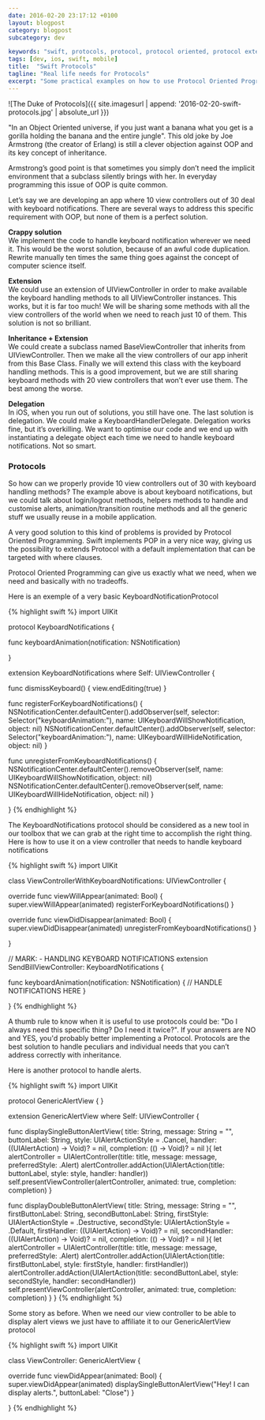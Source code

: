```yaml
---
date: 2016-02-20 23:17:12 +0100
layout: blogpost
category: blogpost
subcategory: dev

keywords: "swift, protocols, protocol, protocol oriented, protocol extension, default, implementation"
tags: [dev, ios, swift, mobile]
title:  "Swift Protocols"
tagline: "Real life needs for Protocols"
excerpt: "Some practical examples on how to use Protocol Oriented Programming architecture in a modern mobile app with Swift."
---
```


![The Duke of Protocols]({{ site.imagesurl | append: '2016-02-20-swift-protocols.jpg' | absolute_url }})

"In an Object Oriented universe, if you just want a banana what you get is a gorilla holding the banana and the entire jungle". This old joke by Joe Armstrong (the creator of Erlang) is still a clever objection against OOP and its key concept of inheritance.

Armstrong’s good point is that sometimes you simply don’t need the implicit environment that a subclass silently brings with her. In everyday programming this issue of OOP is quite common.

Let’s say we are developing an app where 10 view controllers out of 30 deal with keyboard notifications. There are several ways to address this specific requirement with OOP, but none of them is a perfect solution.

__Crappy solution__ <br>
We implement the code to handle keyboard notification wherever we need it. This would be the worst solution, because of an awful code duplication. Rewrite manually ten times the same thing goes against the concept of computer science itself.

__Extension__ <br>
We could use an extension of UIViewController in order to make available the keyboard handling methods to all UIViewController instances. This works, but it is far too much! We will be sharing some methods with all the view controllers of the world when we need to reach just 10 of them. This solution is not so brilliant.

__Inheritance + Extension__ <br>
We could create a subclass named BaseViewController that inherits from UIViewController. Then we make all the view controllers of our app inherit from this Base Class. Finally we will extend this class with the keyboard handling methods. This is a good improvement, but we are still sharing keyboard methods with 20 view controllers that won’t ever use them. The best among the worse.

__Delegation__ <br>
In iOS, when you run out of solutions, you still have one. The last solution is delegation. We could make a KeyboardHandlerDelegate. Delegation works fine, but it’s overkilling. We want to optimise our code and we end up with instantiating a delegate object each time we need to handle keyboard notifications. Not so smart.

<h3>Protocols</h3>
So how can we properly provide 10 view controllers out of 30 with keyboard handling methods? The example above is about keyboard notifications, but we could talk about login/logout methods, helpers methods to handle  and customise alerts, animation/transition routine methods and all the generic stuff we usually reuse in a mobile application.

A very good solution to this kind of problems is provided by Protocol Oriented Programming. Swift  implements POP in a very nice way, giving us the possibility to extends Protocol with a default implementation that can be targeted with where clauses.

Protocol Oriented Programming can give us exactly what we need, when we need and basically with no tradeoffs.


Here is an exemple of a very basic KeyboardNotificationProtocol

{% highlight swift %}
import UIKit

protocol KeyboardNotifications {

  func keyboardAnimation(notification: NSNotification)

}

extension KeyboardNotifications where Self: UIViewController {

  func dismissKeyboard() {
    view.endEditing(true)
  }

  func registerForKeyboardNotifications() {
    NSNotificationCenter.defaultCenter().addObserver(self, selector: Selector("keyboardAnimation:"), name: UIKeyboardWillShowNotification, object: nil)
    NSNotificationCenter.defaultCenter().addObserver(self, selector: Selector("keyboardAnimation:"), name: UIKeyboardWillHideNotification, object: nil)
  }

  func unregisterFromKeyboardNotifications() {
    NSNotificationCenter.defaultCenter().removeObserver(self, name: UIKeyboardWillShowNotification, object: nil)
    NSNotificationCenter.defaultCenter().removeObserver(self, name: UIKeyboardWillHideNotification, object: nil)
  }

}
{% endhighlight %}

The KeyboardNotifications protocol should be considered as a new tool in our toolbox that we can grab at the right time to accomplish the right thing. Here is how to use it on a view controller that needs to handle keyboard notifications

{% highlight swift %}
import UIKit

class ViewControllerWithKeyboardNotifications: UIViewController {

  override func viewWillAppear(animated: Bool) {
    super.viewWillAppear(animated)
    registerForKeyboardNotifications()
  }

  override func viewDidDisappear(animated: Bool) {
    super.viewDidDisappear(animated)
    unregisterFromKeyboardNotifications()
  }

}

// MARK: - HANDLING KEYBOARD NOTIFICATIONS
extension SendBillViewController: KeyboardNotifications {

  func keyboardAnimation(notification: NSNotification) {
	// HANDLE NOTIFICATIONS HERE
  }

}
{% endhighlight %}


A thumb rule to know when it is useful to use protocols could be: "Do I always need this specific thing? Do I need it twice?". If your answers are NO and YES, you'd probably  better implementing a Protocol. Protocols are the best solution to handle peculiars and individual needs that you can’t address correctly with inheritance.


Here is another protocol to handle alerts.

{% highlight swift %}
import UIKit

protocol GenericAlertView { }

extension GenericAlertView where Self: UIViewController {

  func displaySingleButtonAlertView(
    title: String,
    message: String = "",
    buttonLabel: String,
    style:  UIAlertActionStyle = .Cancel,
    handler: ((UIAlertAction) -> Void)? = nil,
    completion: (() -> Void)? = nil
    ){
      let alertController = UIAlertController(title: title, message: message, preferredStyle: .Alert)
      alertController.addAction(UIAlertAction(title: buttonLabel, style: style, handler: handler))
      self.presentViewController(alertController, animated: true, completion: completion)
  }

  func displayDoubleButtonAlertView(
    title: String,
    message: String = "",
    firstButtonLabel: String,
    secondButtonLabel: String,
    firstStyle:  UIAlertActionStyle = .Destructive,
    secondStyle:  UIAlertActionStyle = .Default,
    firstHandler: ((UIAlertAction) -> Void)? = nil,
    secondHandler: ((UIAlertAction) -> Void)? = nil,
    completion: (() -> Void)? = nil
    ){
      let alertController = UIAlertController(title: title, message: message, preferredStyle: .Alert)
      alertController.addAction(UIAlertAction(title: firstButtonLabel, style: firstStyle, handler: firstHandler))
      alertController.addAction(UIAlertAction(title: secondButtonLabel, style: secondStyle, handler: secondHandler))
      self.presentViewController(alertController, animated: true, completion: completion)
  }
}
{% endhighlight %}

Some story as before. When we need our view controller to be able to display alert views we just have to affiliate it to our GenericAlertView protocol

{% highlight swift %}
import UIKit

class ViewController: GenericAlertView {

  override func viewDidAppear(animated: Bool) {
    super.viewDidAppear(animated)
    displaySingleButtonAlertView("Hey! I can display alerts.", buttonLabel: "Close")
  }

}
{% endhighlight %}

